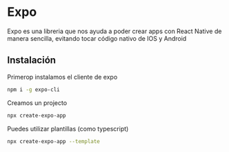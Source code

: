 # Expo
Expo es una libreria que nos ayuda a poder crear apps con React Native de manera sencilla, evitando tocar código nativo de IOS y Android

## Instalación

Primerop instalamos el cliente de expo
```bash
npm i -g expo-cli
```

Creamos un projecto
```bash
npx create-expo-app 
```

Puedes utilizar plantillas (como typescript)
```bash
npx create-expo-app --template
```